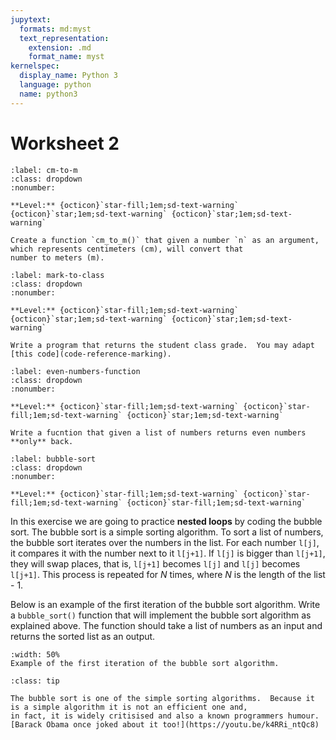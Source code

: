 ```yaml
---
jupytext:
  formats: md:myst
  text_representation:
    extension: .md
    format_name: myst
kernelspec:
  display_name: Python 3
  language: python
  name: python3
---
```


# Worksheet 2


```{exercise} cm to m function
:label: cm-to-m
:class: dropdown
:nonumber:

**Level:** {octicon}`star-fill;1em;sd-text-warning` {octicon}`star;1em;sd-text-warning` {octicon}`star;1em;sd-text-warning`

Create a function `cm_to_m()` that given a number `n` as an argument, which represents centimeters (cm), will convert that 
number to meters (m). 

```

```{exercise} Mark grading function
:label: mark-to-class
:class: dropdown
:nonumber:

**Level:** {octicon}`star-fill;1em;sd-text-warning` {octicon}`star;1em;sd-text-warning` {octicon}`star;1em;sd-text-warning`

Write a program that returns the student class grade.  You may adapt [this code](code-reference-marking).
```


```{exercise} Even numbers function
:label: even-numbers-function
:class: dropdown
:nonumber:

**Level:** {octicon}`star-fill;1em;sd-text-warning` {octicon}`star-fill;1em;sd-text-warning` {octicon}`star;1em;sd-text-warning`

Write a fucntion that given a list of numbers returns even numbers **only** back.
```

```{exercise-start} Bubble sort
:label: bubble-sort
:class: dropdown
:nonumber:

**Level:** {octicon}`star-fill;1em;sd-text-warning` {octicon}`star-fill;1em;sd-text-warning` {octicon}`star-fill;1em;sd-text-warning`
```

In this exercise we are going to practice **nested loops** by coding the bubble sort.  The bubble sort is a simple sorting 
algorithm. To sort a list of numbers, the bubble sort iterates over the numbers in the list.  For each number `l[j]`, 
it compares it with the number next to it `l[j+1]`.  If `l[j]` is bigger than `l[j+1]`, they will swap places, that is,
`l[j+1]` becomes `l[j]` and `l[j]` becomes `l[j+1]`.  This process is repeated for *N* times, where *N* is the length of the list - 1.

Below is an example of the first iteration of the bubble sort algorithm.  Write a `bubble_sort()` function that will implement 
the bubble sort algorithm as explained above.  The function should take a list of numbers as an input and returns 
the sorted list as an output. 

```{figure} images/bubble-sort.gif
:width: 50%
Example of the first iteration of the bubble sort algorithm.
```


```{admonition} Do you know?
:class: tip

The bubble sort is one of the simple sorting algorithms.  Because it is a simple algorithm it is not an efficient one and, 
in fact, it is widely critisised and also a known programmers humour.  [Barack Obama once joked about it too!](https://youtu.be/k4RRi_ntQc8)
```

```{exercise-end}
```

